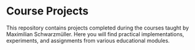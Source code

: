 # Course Projects

This repository contains projects completed during the courses taught by Maximilian Schwarzmüller. Here you will find practical implementations, experiments, and assignments from various educational modules.
